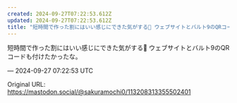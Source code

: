 ```yaml
---
created: 2024-09-27T07:22:53.612Z
updated: 2024-09-27T07:22:53.612Z
title: "短時間で作った割にはいい感じにできた気がする🔶 ウェブサイトとバルト9のQRコードも付けたかったな。[...]"
---
```


<p>短時間で作った割にはいい感じにできた気がする🔶 ウェブサイトとバルト9のQRコードも付けたかったな。</p>

&mdash; 2024-09-27 07:22:53 UTC

Original URL: https://mastodon.social/@sakuramochi0/113208313355502401
